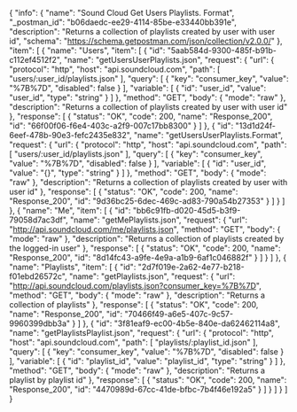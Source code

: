 {
  "info": {
    "name": "Sound Cloud Get Users Playlists. Format",
    "_postman_id": "b06daedc-ee29-4114-85be-e33440bb391e",
    "description": "Returns a collection of playlists created by user with user id",
    "schema": "https://schema.getpostman.com/json/collection/v2.0.0/"
  },
  "item": [
    {
      "name": "Users",
      "item": [
        {
          "id": "5aab584d-9300-485f-b91b-c112ef4512f2",
          "name": "getUsersUserPlaylists.json",
          "request": {
            "url": {
              "protocol": "http",
              "host": "api.soundcloud.com",
              "path": [
                "users/:user_id/playlists.json"
              ],
              "query": [
                {
                  "key": "consumer_key",
                  "value": "%7B%7D",
                  "disabled": false
                }
              ],
              "variable": [
                {
                  "id": "user_id",
                  "value": "user_id",
                  "type": "string"
                }
              ]
            },
            "method": "GET",
            "body": {
              "mode": "raw"
            },
            "description": "Returns a collection of playlists created by user with user id"
          },
          "response": [
            {
              "status": "OK",
              "code": 200,
              "name": "Response_200",
              "id": "66f00f06-f6e4-403c-a2f9-007c17bb8300"
            }
          ]
        },
        {
          "id": "13d1d24f-6eef-478b-90e3-fefc2435e832",
          "name": "getUsersUserPlaylists.Format",
          "request": {
            "url": {
              "protocol": "http",
              "host": "api.soundcloud.com",
              "path": [
                "users/:user_id/playlists.json"
              ],
              "query": [
                {
                  "key": "consumer_key",
                  "value": "%7B%7D",
                  "disabled": false
                }
              ],
              "variable": [
                {
                  "id": "user_id",
                  "value": "{}",
                  "type": "string"
                }
              ]
            },
            "method": "GET",
            "body": {
              "mode": "raw"
            },
            "description": "Returns a collection of playlists created by user with user id"
          },
          "response": [
            {
              "status": "OK",
              "code": 200,
              "name": "Response_200",
              "id": "9d36bc25-6dec-469c-ad83-790a54b27353"
            }
          ]
        }
      ]
    },
    {
      "name": "Me",
      "item": [
        {
          "id": "bb6c91fb-d020-45d5-b3f9-79058d7ac3df",
          "name": "getMePlaylists.json",
          "request": {
            "url": "http://api.soundcloud.com/me/playlists.json",
            "method": "GET",
            "body": {
              "mode": "raw"
            },
            "description": "Returns a collection of playlists created by the logged-in user"
          },
          "response": [
            {
              "status": "OK",
              "code": 200,
              "name": "Response_200",
              "id": "8d14fc43-a9fe-4e9a-a1b9-6af1c046882f"
            }
          ]
        }
      ]
    },
    {
      "name": "Playlists",
      "item": [
        {
          "id": "2d7f019e-2a62-4e77-b218-f01ebd26572c",
          "name": "getPlaylists.json",
          "request": {
            "url": "http://api.soundcloud.com/playlists.json?consumer_key=%7B%7D",
            "method": "GET",
            "body": {
              "mode": "raw"
            },
            "description": "Returns a collection of playlists"
          },
          "response": [
            {
              "status": "OK",
              "code": 200,
              "name": "Response_200",
              "id": "70466f49-a6e5-407c-9c57-9960399dbb3a"
            }
          ]
        },
        {
          "id": "3f81eaf9-ec00-4b5e-840e-da62462114a8",
          "name": "getPlaylistsPlaylist.json",
          "request": {
            "url": {
              "protocol": "http",
              "host": "api.soundcloud.com",
              "path": [
                "playlists/:playlist_id.json"
              ],
              "query": [
                {
                  "key": "consumer_key",
                  "value": "%7B%7D",
                  "disabled": false
                }
              ],
              "variable": [
                {
                  "id": "playlist_id",
                  "value": "playlist_id",
                  "type": "string"
                }
              ]
            },
            "method": "GET",
            "body": {
              "mode": "raw"
            },
            "description": "Returns a playlist by playlist id"
          },
          "response": [
            {
              "status": "OK",
              "code": 200,
              "name": "Response_200",
              "id": "4470989d-67cc-41de-bfbc-7b4f46e192a5"
            }
          ]
        }
      ]
    }
  ]
}